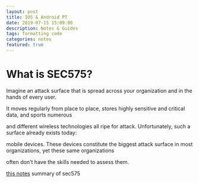 ```yaml
---
layout: post
title: IOS & Android PT
date: 2019-07-15 15:09:00
description: Notes & Guides
tags: formatting code
categories: notes
featured: true
---
```


# What is SEC575?

Imagine an attack surface that is spread across your organization and in the hands of every user. 

It moves regularly from place to place, stores highly sensitive and critical data, and sports numerous 

and different wireless technologies all ripe for attack. Unfortunately, such a surface already exists today: 

mobile devices. These devices constitute the biggest attack surface in most organizations, yet these same organizations 

often don't have the skills needed to assess them.

[this notes](https://docs.google.com/document/d/1fIjyLs5DV4m6vFRhWgSirkK3qECbBC3GcUrILDTkwUk/edit?usp=sharing) summary of sec575
